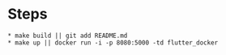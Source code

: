 # Steps
    * make build || git add README.md
    * make up || docker run -i -p 8080:5000 -td flutter_docker
